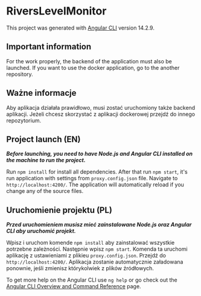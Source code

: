 # RiversLevelMonitor

This project was generated with [Angular CLI](https://github.com/angular/angular-cli) version 14.2.9.

## Important information
For the work properly, the backend of the application must also be launched.
If you want to use the docker application, go to the another repository.

## Ważne informacje
Aby aplikacja działała prawidłowo, musi zostać uruchomiony także backend aplikacji.
Jeżeli chcesz skorzystać z aplikacji dockerowej przejdź do innego repozytorium.

## Project launch (EN)
***Before launching, you need to have Node.js and Angular CLI installed on the machine to run the project.***

Run `npm install` for install all dependencies. After that run `npm start`, it's run application with settings from `proxy.config.json` file. Navigate to `http://localhost:4200/`. The application will automatically reload if you change any of the source files.

## Uruchomienie projektu (PL)
***Przed uruchomieniem musisz mieć zainstalowane Node.js oraz Angular CLI aby uruchomić projekt.***

Wpisz i uruchom komende `npm install` aby zainstalować wszystkie potrzebne zależności. Następnie wpisz `npm start`. Komenda ta uruchomi aplikację z ustawieniami z plikieu `proxy.config.json`. Przejdź do `http://localhost:4200/`. Aplikacja zostanie automatycznie załadowana ponownie, jeśli zmienisz którykolwiek z plików źródłowych.



To get more help on the Angular CLI use `ng help` or go check out the [Angular CLI Overview and Command Reference](https://angular.io/cli) page.
